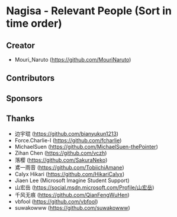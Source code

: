 ﻿# Nagisa - Relevant People (Sort in time order)

## Creator
- Mouri_Naruto (https://github.com/MouriNaruto)

## Contributors

## Sponsors

## Thanks
- 边宇琨 (https://github.com/bianyukun1213)
- Force.Charlie-I (https://github.com/fcharlie)
- MichaelSuen (https://github.com/MichaelSuen-thePointer)
- Zihan Chen (https://github.com/vczh)
- 落樱 (https://github.com/SakuraNeko)
- 鳶一雨音 (https://github.com/TobiichiAmane)
- Calyx Hikari (https://github.com/HikariCalyx)
- Jiaen Lee (Microsoft Imagine Student Support)
- 山宏岳 (https://social.msdn.microsoft.com/Profile/山宏岳)
- 千风无痕 (https://github.com/QianFengWuHen)
- vbfool (https://github.com/vbfool)
- suwakowww (https://github.com/suwakowww)
